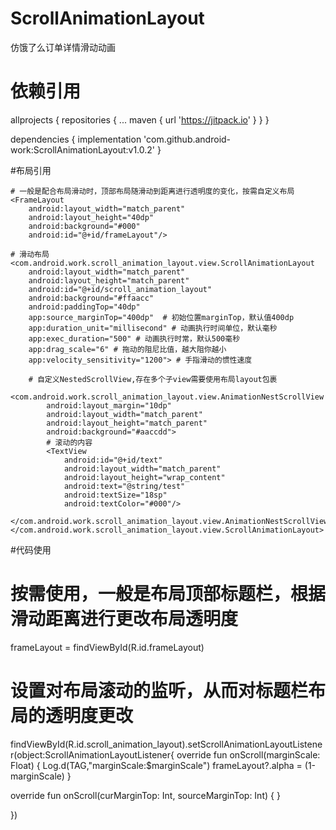 # ScrollAnimationLayout
仿饿了么订单详情滑动动画

# 依赖引用
allprojects {
		repositories {
			...
			maven { url 'https://jitpack.io' }
		}
	}
  
  dependencies {
	        implementation 'com.github.android-work:ScrollAnimationLayout:v1.0.2'
	}

#布局引用
<LinearLayout xmlns:android="http://schemas.android.com/apk/res/android"
    xmlns:app="http://schemas.android.com/apk/res-auto"
    xmlns:tools="http://schemas.android.com/tools"
    android:layout_width="match_parent"
    android:layout_height="match_parent"
    android:orientation="vertical"
    tools:context=".MainActivity">
    
    # 一般是配合布局滑动时，顶部布局随滑动到距离进行透明度的变化，按需自定义布局
    <FrameLayout
        android:layout_width="match_parent"
        android:layout_height="40dp"
        android:background="#000"
        android:id="@+id/frameLayout"/>

    # 滑动布局
    <com.android.work.scroll_animation_layout.view.ScrollAnimationLayout
        android:layout_width="match_parent"
        android:layout_height="match_parent"
        android:id="@+id/scroll_animation_layout"
        android:background="#ffaacc"
        android:paddingTop="40dp"
        app:source_marginTop="400dp"  # 初始位置marginTop，默认值400dp
        app:duration_unit="millisecond" # 动画执行时间单位，默认毫秒
        app:exec_duration="500" # 动画执行时常，默认500毫秒
        app:drag_scale="6" # 拖动的阻尼比值，越大阻你越小
        app:velocity_sensitivity="1200"> # 手指滑动的惯性速度

        # 自定义NestedScrollView,存在多个子view需要使用布局layout包裹
        <com.android.work.scroll_animation_layout.view.AnimationNestScrollView
            android:layout_margin="10dp"
            android:layout_width="match_parent"
            android:layout_height="match_parent"
            android:background="#aaccdd">
            # 滚动的内容
            <TextView
                android:id="@+id/text"
                android:layout_width="match_parent"
                android:layout_height="wrap_content"
                android:text="@string/test"
                android:textSize="18sp"
                android:textColor="#000"/>
        </com.android.work.scroll_animation_layout.view.AnimationNestScrollView>
    </com.android.work.scroll_animation_layout.view.ScrollAnimationLayout>

</LinearLayout>



#代码使用
# 按需使用，一般是布局顶部标题栏，根据滑动距离进行更改布局透明度
frameLayout = findViewById(R.id.frameLayout)

# 设置对布局滚动的监听，从而对标题栏布局的透明度更改
findViewById<ScrollAnimationLayout>(R.id.scroll_animation_layout).setScrollAnimationLayoutListener(object:ScrollAnimationLayoutListener{
  override fun onScroll(marginScale: Float) {
      Log.d(TAG,"marginScale:$marginScale")
      frameLayout?.alpha = (1-marginScale)
  }

  override fun onScroll(curMarginTop: Int, sourceMarginTop: Int) {
  }

})
